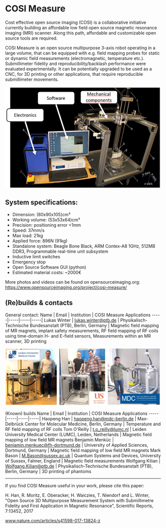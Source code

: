 # COSI Measure
Cost effective open source imaging (COSI) is a collaborative initiative currently building an affordable low field open source magnetic resonance imaging (MRI) scanner. Along this path, affordable and customizable open source tools are required. 

COSI Measure is an open source multipurpose 3-axis robot operating in a large volume, that can be equipped with e.g. field mapping probes for static or dynamic field measurements (electromagnetic, temperature etc.). Submillimeter fidelity and reproducibility/backlash performance were evaluated experimentally. It can be potentially upgraded to be used as a CNC, for 3D printing or other applications, that require reproducible submillimeter movements.

![Photograph of COSI Measure](/Publications/cosi_measure_photo.jpg)

## System specifications:
* Dimension: (80x90x105)cm³
* Working volume: (53x53x64)cm³
* Precision: positioning error <1mm
* Speed: 37mm/s
* Max load: 21kg
* Applied force: 896N (91kg)
* Standalone system: Beagle Bone Black, ARM Contex-A8 1GHz, 512MB DDR3, Programmable real-time unit subsystem
* Inductive limit switches
* Emergency stop
* Open Source Software GUI (python)
* Estimated material costs: ~2000€

More photos and videos can be found on opensourceimaging.org: https://www.opensourceimaging.org/project/cosi-measure/


## (Re)builds & contacts

General contact:
Name | Email | Institution | COSI Measure Applications
-----|-----|-----|-----|
Lukas Winter | lukas.winter@ptb.de | Physikalisch-Technische Bundesanstalt (PTB), Berlin, Germany | Magnetic field mapping of MR magnets, implant safety measurements, RF field mapping of RF coils using time-domain H- and E-field sensors, Measurements within an MR scanner, 3D printing

![COSI Measure Builds](/Publications/cosi_measure_builds.jpg)

(Known) builds
Name | Email | Institution | COSI Measure Applications
-----|-----|-----|-----|
Haopeng Han | haopeng.han@mdc-berlin.de | Max-Delbrück Center for Molecular Medicine, Berlin, Germany | Temperature and RF field mapping of RF coils
Tom O'Reilly | t.o_reilly@lumc.nl | Leiden University Medical Center (LUMC), Leiden, Netherlands | Magnetic field mapping of low field MR magnets
Benjamin Menküc | benjamin.menkuec@fh-dortmund.de | University of Applied Sciences, Dortmund, Germany | Magnetic field mapping of low field MR magnets
Mark Bason | M.Bason@sussex.ac.uk | Quantum Systems and Devices, University of Sussex, Falmer, England | Magnetic field measurements
Wolfgang Kilian | Wolfgang.Kilian@ptb.de | Physikalisch-Technische Bundesanstalt (PTB), Berlin, Germany | 3D printing of phantoms




____________________________________________________
If you find COSI Measure useful in your work, please cite this paper:

H. Han, R. Moritz, E. Oberacker, H. Waiczies, T. Niendorf and L. Winter, "Open 
Source 3D Multipurpose Measurement System with Submillimetre Fidelity and First
Application in Magnetic Resonance", Scientific Reports, 7:13452, 2017

www.nature.com/articles/s41598-017-13824-z 
